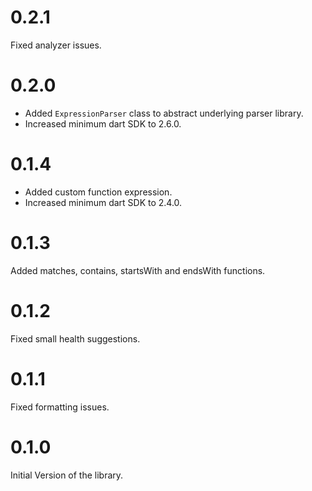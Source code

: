 # 0.2.1

Fixed analyzer issues.

# 0.2.0

* Added `ExpressionParser` class to abstract underlying parser library.
* Increased minimum dart SDK to 2.6.0.

# 0.1.4

* Added custom function expression.
* Increased minimum dart SDK to 2.4.0.

# 0.1.3

Added matches, contains, startsWith and endsWith functions.

# 0.1.2

Fixed small health suggestions.

# 0.1.1

Fixed formatting issues.

# 0.1.0

Initial Version of the library.
